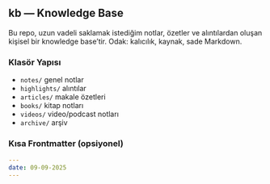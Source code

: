 ## kb — Knowledge Base

Bu repo, uzun vadeli saklamak istediğim notlar, özetler ve alıntılardan oluşan kişisel bir knowledge base’tir. Odak: kalıcılık, kaynak, sade Markdown.

### Klasör Yapısı
- `notes/` genel notlar
- `highlights/` alıntılar
- `articles/` makale özetleri
- `books/` kitap notları
- `videos/` video/podcast notları
- `archive/` arşiv

### Kısa Frontmatter (opsiyonel)
```yaml
---
date: 09-09-2025
---
```

